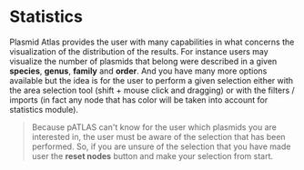 # Statistics

Plasmid Atlas provides the user with many capabilities in what concerns the 
visualization of the distribution of the results. For instance users may 
visualize the number of plasmids that belong were described in a given 
**species**, **genus**, **family** and **order**. And you have many more 
options available but the idea is for the user to perform a given selection 
either with the area selection tool (shift + mouse click and dragging) or 
with the filters / imports (in fact any node that has color will be taken 
into account for statistics module). 

> Because pATLAS can't know for the user which plasmids you are interested 
in, the user must be aware of the selection that has been performed. So, if 
you are unsure of the selection that you have made user the **reset nodes** 
button and make your selection from start.

